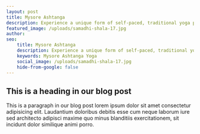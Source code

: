 ```yaml
---
layout: post
title: Mysore Ashtanga
description: Experience a unique form of self-paced, traditional yoga practice. In this style, students follow their own breath and rhythm, receiving personalized instruction and adjustments from the teacher.
featured_image: /uploads/samadhi-shala-17.jpg
author: 
seo: 
    title: Mysore Ashtanga
    description: Experience a unique form of self-paced, traditional yoga practice. In this style, students follow their own breath and rhythm, receiving personalized instruction and adjustments from the teacher.
    keywords: Mysore Ashtanga Yoga
    social_image: /uploads/samadhi-shala-17.jpg
    hide-from-google: false
---
```


## This is a heading in our blog post 

This  is a paragraph in our blog post lorem ipsum dolor sit amet consectetur adipisicing elit. Laudantium doloribus debitis esse cum neque laborum iure sed architecto adipisci maxime quo minus blanditiis exercitationem, sit incidunt dolor similique animi porro.
